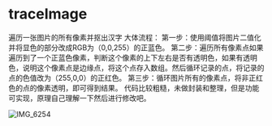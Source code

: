 # traceImage
遍历一张图片的所有像素并抠出汉字
大体流程：
第一步：使用阈值将图片二值化 并将显色的部分改成RGB为（0,0,255）的正蓝色。
第二步：遍历所有像素点如果遍历到了一个正蓝色像素，判断这个像素的上下左右是否有透明色，如果有透明色，说明这个像素点是边缘点，将这个点存入数组。然后循环记录的点，将记录的点的色值改为（255,0,0）的正红色。
第三步：循环图片所有的像素点，将非正红色的点的像素透明，即可得到结果。 
代码比较粗糙，未做封装和整理，但是功能可实现，原理自己理解一下然后进行修改吧。

![IMG_6254](https://github.com/ZKhercules/traceImage/assets/14028942/bd3cefd7-dc51-437c-aa38-b5cb56bf5736)

